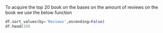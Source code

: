 
To  acquire the top 20 book on the bases on the amount of reviews on the book we use the below function
```python
df.sort_values(by='Reviews',ascending=False)
df.head(20)
```